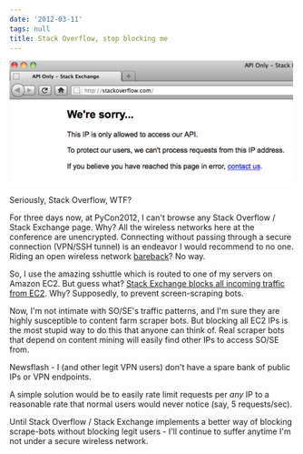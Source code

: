 ```yaml
---
date: '2012-03-11'
tags: null
title: Stack Overflow, stop blocking me
---
```


![](../../assets/blog/stackblock.png)

Seriously, Stack Overflow, WTF?

For three days now, at PyCon2012, I can't browse any Stack Overflow / Stack
Exchange page. Why? All the wireless networks here at the conference are
unencrypted. Connecting without passing through a secure connection (VPN/SSH
tunnel) is an endeavor I would recommend to no one. Riding an open wireless
network [bareback](http://www.urbandictionary.com/define.php?term=bareback)?
No way.

So, I use the amazing sshuttle which is routed to one of my servers on Amazon EC2. But guess what?
[Stack Exchange blocks all incoming traffic from EC2](http://meta.stackoverflow.com/questions/116109/amazon-web-services-ip-blocks-filtering). Why? Supposedly, to prevent screen-scraping bots.

Now, I'm not intimate with SO/SE's traffic patterns, and I'm sure they are
highly susceptible to content farm scraper bots. But blocking all EC2 IPs is
the most stupid way to do this that anyone can think of. Real scraper bots
that depend on content mining will easily find other IPs to access SO/SE from.

Newsflash - I (and other legit VPN users) don't have a spare bank of public
IPs or VPN endpoints.

A simple solution would be to easily rate limit requests per _any_ IP to a
reasonable rate that normal users would never notice (say, 5 requests/sec).

Until Stack Overflow / Stack Exchange implements a better way of blocking
scrape-bots without blocking legit users - I'll continue to suffer anytime I'm
not under a secure wireless network.